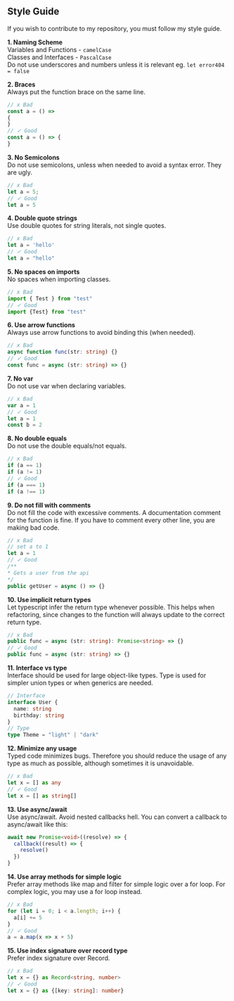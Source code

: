 ## Style Guide

If you wish to contribute to my repository, you must follow my style guide.

**1. Naming Scheme** \
Variables and Functions - `camelCase` \
Classes and Interfaces - `PascalCase` \
Do not use underscores and numbers unless it is relevant eg. `let error404 = false`

**2. Braces** \
Always put the function brace on the same line.

```ts
// x Bad
const a = () =>
{
}
// ✓ Good
const a = () => {
}
```

**3. No Semicolons** \
Do not use semicolons, unless when needed to avoid a syntax error. They are ugly.

```ts
// x Bad
let a = 5;
// ✓ Good
let a = 5
```

**4. Double quote strings** \
Use double quotes for string literals, not single quotes. 

```ts
// x Bad
let a = 'hello'
// ✓ Good
let a = "hello"
```

**5. No spaces on imports** \
No spaces when importing classes.

```ts
// x Bad
import { Test } from "test"
// ✓ Good
import {Test} from "test"
```

**6. Use arrow functions** \
Always use arrow functions to avoid binding this (when needed).

```ts
// x Bad
async function func(str: string) {}
// ✓ Good
const func = async (str: string) => {}
```

**7. No var** \
Do not use var when declaring variables.

```ts
// x Bad
var a = 1
// ✓ Good
let a = 1
const b = 2
```

**8. No double equals** \
Do not use the double equals/not equals.

```ts
// x Bad
if (a == 1)
if (a != 1)
// ✓ Good
if (a === 1)
if (a !== 1)
```

**9. Do not fill with comments** \
Do not fill the code with excessive comments. A documentation comment for the function is fine. If you have 
to comment every other line, you are making bad code.

```ts
// x Bad
// set a to 1
let a = 1
// ✓ Good
/**
* Gets a user from the api
*/
public getUser = async () => {}
```

**10. Use implicit return types** \
Let typescript infer the return type whenever possible. This helps when refactoring, since changes to the function will always update to the correct return type.

```ts
// x Bad
public func = async (str: string): Promise<string> => {}
// ✓ Good
public func = async (str: string) => {}
```

**11. Interface vs type** \
Interface should be used for large object-like types. Type is used for simpler union types or when generics are needed.

```ts
// Interface
interface User {
  name: string
  birthday: string
}
// Type
type Theme = "light" | "dark"
```

**12. Minimize any usage** \
Typed code minimizes bugs. Therefore you should reduce the usage of any type as much as possible, although sometimes it is 
unavoidable.

```ts
// x Bad
let x = [] as any
// ✓ Good
let x = [] as string[]
```

**13. Use async/await** \
Use async/await. Avoid nested callbacks hell. You can convert a callback to async/await like this:

```ts
await new Promise<void>((resolve) => {
  callback((result) => {
    resolve()
  })
}
```

**14. Use array methods for simple logic** \
Prefer array methods like map and filter for simple logic over a for loop. For complex logic, you may 
use a for loop instead.

```ts
// x Bad
for (let i = 0; i < a.length; i++) {
  a[i] += 5
}
// ✓ Good
a = a.map(x => x + 5)
```

**15. Use index signature over record type** \
Prefer index signature over Record.

```ts
// x Bad
let x = {} as Record<string, number>
// ✓ Good
let x = {} as {[key: string]: number}
```
